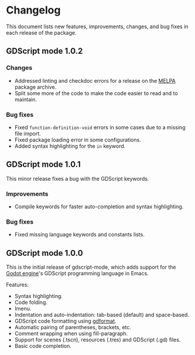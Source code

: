 # Changelog #

This document lists new features, improvements, changes, and bug fixes in each release of the package.

## GDScript mode 1.0.2 ##

### Changes ###

- Addressed linting and checkdoc errors for a release on the [MELPA](https://melpa.org/) package archive.
- Split some more of the code to make the code easier to read and to maintain.

### Bug fixes ###

- Fixed `function-definition-void` errors in some cases due to a missing file import.
- Fixed package loading error in some configurations.
- Added syntax highlighting for the `in` keyword.

## GDScript mode 1.0.1 ##

This minor release fixes a bug with the GDScript keywords.

### Improvements ###

- Compile keywords for faster auto-completion and syntax highlighting.

### Bug fixes ###

- Fixed missing language keywords and constants lists.

## GDScript mode 1.0.0 ##

This is the initial release of gdscript-mode, which adds support for the [Godot engine](https://godotengine.org/)'s GDScript programming language in Emacs.

Features:

- Syntax highlighting.
- Code folding.
- Imenu.
- Indentation and auto-indentation: tab-based (default) and space-based.
- GDScript code formatting using [gdformat](https://github.com/scony/godot-gdscript-toolkit/).
- Automatic pairing of parentheses, brackets, etc.
- Comment wrapping when using fill-paragraph.
- Support for scenes (.tscn), resources (.tres) and GDScript (.gd) files.
- Basic code completion.
